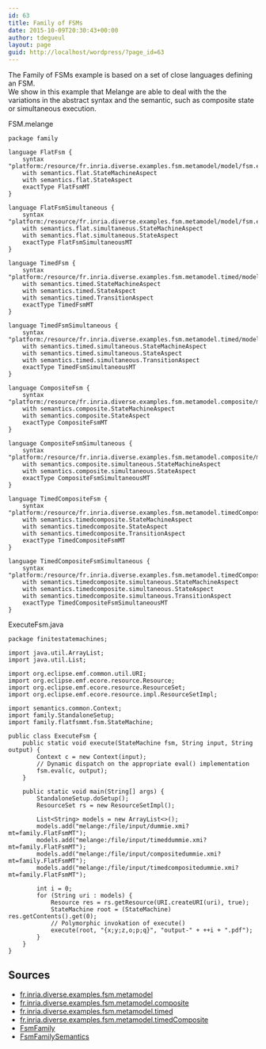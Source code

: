 ```yaml
---
id: 63
title: Family of FSMs
date: 2015-10-09T20:30:43+00:00
author: tdegueul
layout: page
guid: http://localhost/wordpress/?page_id=63
---
```

The Family of FSMs example is based on a set of close languages defining an FSM.  
We show in this example that Melange are able to deal with the the variations in the abstract syntax and the semantic, such as composite state or simultaneous execution.

FSM.melange

    
    package family
    
    language FlatFsm {
    	syntax "platform:/resource/fr.inria.diverse.examples.fsm.metamodel/model/fsm.ecore"
    	with semantics.flat.StateMachineAspect
    	with semantics.flat.StateAspect
    	exactType FlatFsmMT
    }
    
    language FlatFsmSimultaneous {
    	syntax "platform:/resource/fr.inria.diverse.examples.fsm.metamodel/model/fsm.ecore"
    	with semantics.flat.simultaneous.StateMachineAspect
    	with semantics.flat.simultaneous.StateAspect
    	exactType FlatFsmSimultaneousMT
    }
    
    language TimedFsm {
    	syntax "platform:/resource/fr.inria.diverse.examples.fsm.metamodel.timed/model/fsm.ecore"
    	with semantics.timed.StateMachineAspect
    	with semantics.timed.StateAspect
    	with semantics.timed.TransitionAspect
    	exactType TimedFsmMT
    }
    
    language TimedFsmSimultaneous {
    	syntax "platform:/resource/fr.inria.diverse.examples.fsm.metamodel.timed/model/fsm.ecore"
    	with semantics.timed.simultaneous.StateMachineAspect
    	with semantics.timed.simultaneous.StateAspect
    	with semantics.timed.simultaneous.TransitionAspect
    	exactType TimedFsmSimultaneousMT
    }
    
    language CompositeFsm {
    	syntax "platform:/resource/fr.inria.diverse.examples.fsm.metamodel.composite/model/fsm.ecore"
    	with semantics.composite.StateMachineAspect
    	with semantics.composite.StateAspect
    	exactType CompositeFsmMT
    }
    
    language CompositeFsmSimultaneous {
    	syntax "platform:/resource/fr.inria.diverse.examples.fsm.metamodel.composite/model/fsm.ecore"
    	with semantics.composite.simultaneous.StateMachineAspect
    	with semantics.composite.simultaneous.StateAspect
    	exactType CompositeFsmSimultaneousMT
    }
    
    language TimedCompositeFsm {
    	syntax "platform:/resource/fr.inria.diverse.examples.fsm.metamodel.timedComposite/model/fsm.ecore"
    	with semantics.timedcomposite.StateMachineAspect
    	with semantics.timedcomposite.StateAspect
    	with semantics.timedcomposite.TransitionAspect
    	exactType TimedCompositeFsmMT
    }
    
    language TimedCompositeFsmSimultaneous {
    	syntax "platform:/resource/fr.inria.diverse.examples.fsm.metamodel.timedComposite/model/fsm.ecore"
    	with semantics.timedcomposite.simultaneous.StateMachineAspect
    	with semantics.timedcomposite.simultaneous.StateAspect
    	with semantics.timedcomposite.simultaneous.TransitionAspect
    	exactType TimedCompositeFsmSimultaneousMT
    }
    

ExecuteFsm.java

    
    package finitestatemachines;
    
    import java.util.ArrayList;
    import java.util.List;
    
    import org.eclipse.emf.common.util.URI;
    import org.eclipse.emf.ecore.resource.Resource;
    import org.eclipse.emf.ecore.resource.ResourceSet;
    import org.eclipse.emf.ecore.resource.impl.ResourceSetImpl;
    
    import semantics.common.Context;
    import family.StandaloneSetup;
    import family.flatfsmmt.fsm.StateMachine;
    
    public class ExecuteFsm {
    	public static void execute(StateMachine fsm, String input, String output) {
    		Context c = new Context(input);
    		// Dynamic dispatch on the appropriate eval() implementation
    		fsm.eval(c, output);
    	}
    
    	public static void main(String[] args) {
    		StandaloneSetup.doSetup();
    		ResourceSet rs = new ResourceSetImpl();
    
    		List<String> models = new ArrayList<>();
    		models.add("melange:/file/input/dummie.xmi?mt=family.FlatFsmMT");
    		models.add("melange:/file/input/timeddummie.xmi?mt=family.FlatFsmMT");
    		models.add("melange:/file/input/compositedummie.xmi?mt=family.FlatFsmMT");
    		models.add("melange:/file/input/timedcompositedummie.xmi?mt=family.FlatFsmMT");
    
    		int i = 0;
    		for (String uri : models) {
    			Resource res = rs.getResource(URI.createURI(uri), true);
    			StateMachine root = (StateMachine) res.getContents().get(0);
    			// Polymorphic invokation of execute()
    			execute(root, "{x;y;z,o;p;q}", "output-" + ++i + ".pdf");
    		}
    	}
    }
    

## Sources

  * [fr.inria.diverse.examples.fsm.metamodel](https://ci.inria.fr/k3al/job/melange-master/ws/examples/fr.inria.diverse.examples.fsm.metamodel/*zip*/fr.inria.diverse.examples.fsm.metamodel.zip)
  * [fr.inria.diverse.examples.fsm.metamodel.composite](https://ci.inria.fr/k3al/job/melange-master/ws/examples/fr.inria.diverse.examples.fsm.metamodel.composite/*zip*/fr.inria.diverse.examples.fsm.metamodel.composite.zip)
  * [fr.inria.diverse.examples.fsm.metamodel.timed](https://ci.inria.fr/k3al/job/melange-master/ws/examples/fr.inria.diverse.examples.fsm.metamodel.timed/*zip*/fr.inria.diverse.examples.fsm.metamodel.timed.zip)
  * [fr.inria.diverse.examples.fsm.metamodel.timedComposite](https://ci.inria.fr/k3al/job/melange-master/ws/examples/fr.inria.diverse.examples.fsm.metamodel.timedComposite/*zip*/fr.inria.diverse.examples.fsm.metamodel.timedComposite.zip)
  * [FsmFamily](https://ci.inria.fr/k3al/job/melange-master/ws/examples/FsmFamily/*zip*/FsmFamily.zip)
  * [FsmFamilySemantics](https://ci.inria.fr/k3al/job/melange-master/ws/examples/FsmFamilySemantics/*zip*/FsmFamilySemantics.zip)